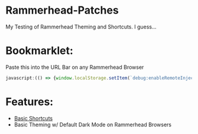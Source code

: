 # Rammerhead-Patches
My Testing of Rammerhead Theming and Shortcuts. I guess...

# Bookmarklet:
Paste this into the URL Bar on any Rammerhead Browser
```js
javascript:(() => {window.localStorage.setItem(`debug:enableRemoteInject`,true);q=document.createElement(`script`);q.src=`https://rtc.geomusic.dev/assets/rammerhead.ext.js`;document.head.appendChild(q);})();
```
# Features:
- [Basic Shortcuts](/Shortcuts.md)
- Basic Theming w/ Default Dark Mode on Rammerhead Browsers
